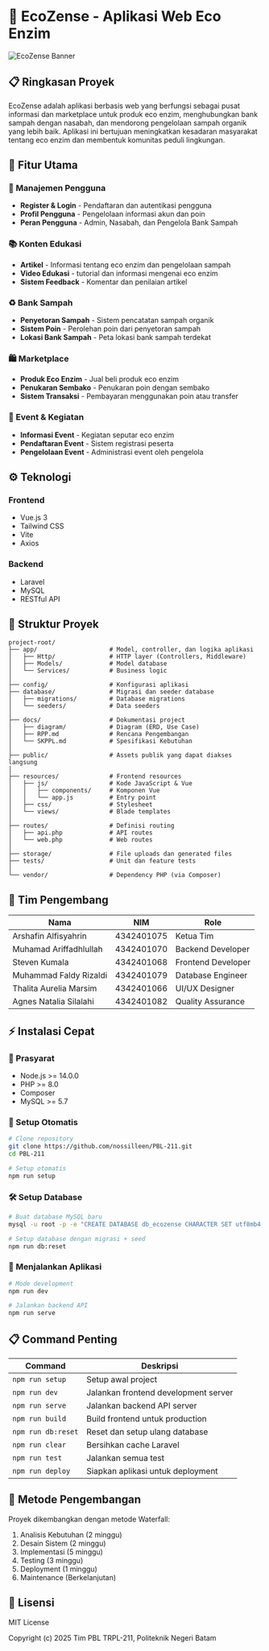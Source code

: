 # 🌱 EcoZense - Aplikasi Web Eco Enzim

![EcoZense Banner](https://media.discordapp.net/attachments/1344158804891275417/1361967645536292946/EcoZense.jpg?ex=6800aeb6&is=67ff5d36&hm=77ba62a41b11f2719368b5edbc7d77483147aa934797f540429dd2e9fe57a389&=&format=webp&width=625&height=625)

## 📋 Ringkasan Proyek

EcoZense adalah aplikasi berbasis web yang berfungsi sebagai pusat informasi dan marketplace untuk produk eco enzim, menghubungkan bank sampah dengan nasabah, dan mendorong pengelolaan sampah organik yang lebih baik. Aplikasi ini bertujuan meningkatkan kesadaran masyarakat tentang eco enzim dan membentuk komunitas peduli lingkungan.

## 🚀 Fitur Utama

### 👤 Manajemen Pengguna
- **Register & Login** - Pendaftaran dan autentikasi pengguna
- **Profil Pengguna** - Pengelolaan informasi akun dan poin
- **Peran Pengguna** - Admin, Nasabah, dan Pengelola Bank Sampah

### 📚 Konten Edukasi
- **Artikel** - Informasi tentang eco enzim dan pengelolaan sampah
- **Video Edukasi** - tutorial dan informasi mengenai eco enzim
- **Sistem Feedback** - Komentar dan penilaian artikel

### ♻️ Bank Sampah
- **Penyetoran Sampah** - Sistem pencatatan sampah organik
- **Sistem Poin** - Perolehan poin dari penyetoran sampah
- **Lokasi Bank Sampah** - Peta lokasi bank sampah terdekat

### 🛍️ Marketplace
- **Produk Eco Enzim** - Jual beli produk eco enzim
- **Penukaran Sembako** - Penukaran poin dengan sembako
- **Sistem Transaksi** - Pembayaran menggunakan poin atau transfer

### 📅 Event & Kegiatan
- **Informasi Event** - Kegiatan seputar eco enzim
- **Pendaftaran Event** - Sistem registrasi peserta
- **Pengelolaan Event** - Administrasi event oleh pengelola

## ⚙️ Teknologi

### Frontend
- Vue.js 3
- Tailwind CSS
- Vite
- Axios

### Backend
- Laravel
- MySQL
- RESTful API

## 📁 Struktur Proyek

```
project-root/
├── app/                    # Model, controller, dan logika aplikasi
│   ├── Http/               # HTTP layer (Controllers, Middleware)
│   ├── Models/             # Model database
│   └── Services/           # Business logic
│
├── config/                 # Konfigurasi aplikasi
├── database/               # Migrasi dan seeder database
│   ├── migrations/         # Database migrations
│   └── seeders/            # Data seeders
│
├── docs/                   # Dokumentasi project
│   ├── diagram/            # Diagram (ERD, Use Case)
│   ├── RPP.md              # Rencana Pengembangan
│   └── SKPPL.md            # Spesifikasi Kebutuhan
│
├── public/                 # Assets publik yang dapat diakses langsung
│
├── resources/              # Frontend resources
│   ├── js/                 # Kode JavaScript & Vue
│   │   ├── components/     # Komponen Vue
│   │   └── app.js          # Entry point
│   ├── css/                # Stylesheet
│   └── views/              # Blade templates
│
├── routes/                 # Definisi routing
│   ├── api.php             # API routes
│   └── web.php             # Web routes
│
├── storage/                # File uploads dan generated files
├── tests/                  # Unit dan feature tests
│
└── vendor/                 # Dependency PHP (via Composer)
```

## 👥 Tim Pengembang

| Nama | NIM | Role |
|------|-----|------|
| Arshafin Alfisyahrin | 4342401075 | Ketua Tim |
| Muhamad Ariffadhlullah | 4342401070 | Backend Developer |
| Steven Kumala | 4342401068 | Frontend Developer |
| Muhammad Faldy Rizaldi | 4342401079 | Database Engineer |
| Thalita Aurelia Marsim | 4342401066 | UI/UX Designer |
| Agnes Natalia Silalahi | 4342401082 | Quality Assurance |

## ⚡ Instalasi Cepat

### 🔧 Prasyarat
- Node.js >= 14.0.0
- PHP >= 8.0
- Composer
- MySQL >= 5.7

### 🚀 Setup Otomatis
```bash
# Clone repository
git clone https://github.com/nossilleen/PBL-211.git
cd PBL-211

# Setup otomatis
npm run setup
```

### 🛠️ Setup Database
```bash
# Buat database MySQL baru
mysql -u root -p -e "CREATE DATABASE db_ecozense CHARACTER SET utf8mb4 COLLATE utf8mb4_unicode_ci;"

# Setup database dengan migrasi + seed
npm run db:reset
```

### 🚀 Menjalankan Aplikasi
```bash
# Mode development
npm run dev

# Jalankan backend API
npm run serve
```

## 📋 Command Penting

| Command | Deskripsi |
|---------|-----------|
| `npm run setup` | Setup awal project |
| `npm run dev` | Jalankan frontend development server |
| `npm run serve` | Jalankan backend API server |
| `npm run build` | Build frontend untuk production |
| `npm run db:reset` | Reset dan setup ulang database |
| `npm run clear` | Bersihkan cache Laravel |
| `npm run test` | Jalankan semua test |
| `npm run deploy` | Siapkan aplikasi untuk deployment |

## 📝 Metode Pengembangan

Proyek dikembangkan dengan metode Waterfall:
1. Analisis Kebutuhan (2 minggu)
2. Desain Sistem (2 minggu)
3. Implementasi (5 minggu)
4. Testing (3 minggu)
5. Deployment (1 minggu)
6. Maintenance (Berkelanjutan)

## 📄 Lisensi

MIT License

Copyright (c) 2025 Tim PBL TRPL-211, Politeknik Negeri Batam